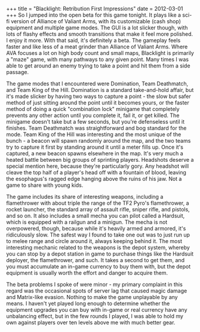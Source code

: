+++
title = "Blacklight: Retribution First Impressions"
date = 2012-03-01
+++
So I jumped into the open beta for this game tonight. It plays like a sci-fi version of Alliance of Valiant Arms, with its customizable (cash shop) equipment and multiple game modes. The GUI is a lot slicker though, with lots of flashy effects and smooth transitions that make it feel more polished. I enjoy it more. With that said, it's definitely a beta. The gameplay feels faster and like less of a meat grinder than Alliance of Valiant Arms. Where AVA focuses a lot on high body count and small maps, Blacklight is primarily a "maze" game, with many pathways to any given point. Many times I was able to get around an enemy trying to take a point and hit them from a side passage.

The game modes that I encountered were Domination, Team Deathmatch, and Team King of the Hill. Domination is a standard take-and-hold affair, but it's made slicker by having two ways to capture a point - the slow but safer method of just sitting around the point until it becomes yours, or the faster method of doing a quick "combination lock" minigame that completely prevents any other action until you complete it, fail it, or get killed. The minigame doesn't take but a few seconds, but you're defenseless until it finishes. Team Deathmatch was straightforward and bog standard for the mode. Team King of the Hill was interesting and the most unique of the bunch - a beacon will spawn randomly around the map, and the two teams try to capture it first by standing around it until a meter fills up. Once it's captured, a new beacon spawns elsewhere in the map. It's very much a heated battle between big groups of sprinting players. Headshots deserve a special mention here, because they're particularly gory. Any headshot will cleave the top half of a player's head off with a fountain of blood, leaving the esophagus's ragged edge hanging above the ruins of his jaw. Not a game to share with young kids.

The game includes its share of interesting weapons, including a flamethrower with about triple the range of the TF2 Pyro's flamethrower, a rocket launcher, the standard array of assault rifle, sniper rifle, and pistols, and so on. It also includes a small mecha you can pilot called a Hardsuit, which is equipped with a railgun and a minigun. The mecha is not overpowered, though, because while it's heavily armed and armored, it's ridiculously slow. The safest way I found to take one out was to just run up to melee range and circle around it, always keeping behind it. The most interesting mechanic related to the weapons is the depot system, whereby you can stop by a depot station in game to purchase things like the Hardsuit deployer, the flamethrower, and such. It takes a second to get them, and you must accumulate an in-game currency to buy them with, but the depot equipment is usually worth the effort and danger to acquire them.

The beta problems I spoke of were minor - my primary complaint in this regard was the occasional spots of server lag that caused magic damage and Matrix-like evasion. Nothing to make the game unplayable by any means. I haven't yet played long enough to determine whether the equipment upgrades you can buy with in-game or real currency have any unbalancing effect, but in the few rounds I played, I was able to hold my own against players over ten levels above me with much better gear.
